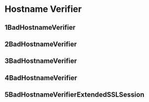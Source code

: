# Hostname Verifier

## 1BadHostnameVerifier

## 2BadHostnameVerifier

## 3BadHostnameVerifier

## 4BadHostnameVerifier

## 5BadHostnameVerifierExtendedSSLSession